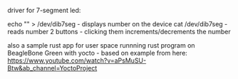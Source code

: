 driver for 7-segment led:

echo "<digit>" > /dev/dib7seg - displays number on the device
cat /dev/dib7seg - reads number
2 buttons - clicking them increments/decrements the number

also a sample rust app for user space
runnning rust program on BeagleBone Green with yocto - based on example from here: https://www.youtube.com/watch?v=aPsMuSU-Btw&ab_channel=YoctoProject
